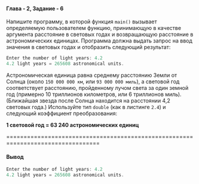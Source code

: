 #### Глава - 2, Задание - 6 ####

Напишите программу, в которой функция ```main()``` вызывает определяемую
пользователем функцию, принимающую в качестве аргумента расстояние в световых
годах и возвращающую расстояние в астрономических единицах. Программа
должна выдать запрос на ввод значения в световых годах и отобразить следующий результат:

```objectivec
Enter the number of light years: 4.2 
4.2 light years = 265608 astronomical units.
```

Астрономическая единица равна среднему расстоянию Земли от Солнца (около
```150 000 000 км```, или ```93 000 000 миль```), а световой год соответствует расстоянию,
пройденному лучом света за один земной год (примерно 10 триллионов
километров, или 6 триллионов миль). (Ближайшая звезда после Солнца находится
на расстоянии 4,2 световых года.) Используйте тип ```double``` (как в листинге ```2.4```)
и следующий коэффициент преобразования:

**1 световой год = 63 240 астрономических единиц**

=================================================================================
#### Вывод ####
```objectivec
Enter the number of light years: 4.2
4.2 light years = 265608 astronomical units.
```
